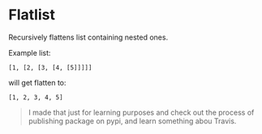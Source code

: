 # Flatlist

Recursively flattens list containing nested ones.

Example list:

    [1, [2, [3, [4, [5]]]]]
will get flatten to:

    [1, 2, 3, 4, 5]

> I made that just for learning purposes and check out the process of publishing package on pypi, and learn something abou Travis.
